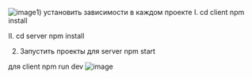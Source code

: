 ![image](https://github.com/user-attachments/assets/cf176960-cd39-4332-a048-87463ed9bd7f)1) установить зависимости в каждом проекте 
I. 
cd client
npm install

II.
cd server
npm install

2) Запустить проекты
для server 
npm start

для client
npm run dev
![image](https://github.com/user-attachments/assets/c79a81b5-9b73-4d1a-b147-c47b08bdafd2)
